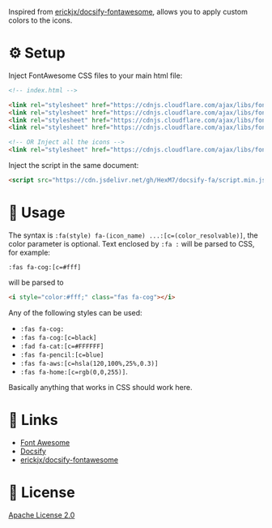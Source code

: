 Inspired from [erickjx/docsify-fontawesome](https://github.com/erickjx/docsify-fontawesome), allows you to apply custom colors to the icons.
# ⚙️ Setup
Inject FontAwesome CSS files to your main html file:
```html
<!-- index.html -->

<link rel="stylesheet" href="https://cdnjs.cloudflare.com/ajax/libs/font-awesome/5.15.4/css/fontawesome.min.css">
<link rel="stylesheet" href="https://cdnjs.cloudflare.com/ajax/libs/font-awesome/5.15.4/css/brands.min.css">
<link rel="stylesheet" href="https://cdnjs.cloudflare.com/ajax/libs/font-awesome/5.15.4/css/regular.min.css">
<link rel="stylesheet" href="https://cdnjs.cloudflare.com/ajax/libs/font-awesome/5.15.4/css/solid.min.css">

<!-- OR Inject all the icons -->
<link rel="stylesheet" href="https://cdnjs.cloudflare.com/ajax/libs/font-awesome/5.15.4/css/all.min.css">
```

Inject the script in the same document:
```html
<script src="https://cdn.jsdelivr.net/gh/HexM7/docsify-fa/script.min.js"></script>
```
# :hammer: Usage
The syntax is `:fa(style) fa-(icon_name) ...:[c=(color_resolvable)]`, the color parameter is optional.
Text enclosed by `:fa :` will be parsed to CSS, for example:
```
:fas fa-cog:[c=#fff]
``` 
will be parsed to 
```html
<i style="color:#fff;" class="fas fa-cog"></i>
```
Any of the following styles can be used: 
- `:fas fa-cog:`
- `:fas fa-cog:[c=black]`
- `:fad fa-cat:[c=#FFFFFF]`
- `:fas fa-pencil:[c=blue]`
- `:fas fa-aws:[c=hsla(120,100%,25%,0.3)]`
- `:fas fa-home:[c=rgb(0,0,255)]`.

Basically anything that works in CSS should work here.
# :link: Links
- [Font Awesome](https://fontawesome.com/)
- [Docsify](https://docsify.js.org/#/)
- [erickjx/docsify-fontawesome](https://github.com/erickjx/docsify-fontawesome)

# :ledger: License
[Apache License 2.0](https://github.com/HexM7/docsify-fa/blob/main/LICENSE)

